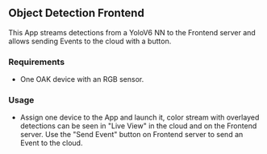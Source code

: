 ## Object Detection Frontend 

This App streams detections from a YoloV6 NN to the Frontend server and allows sending Events to the cloud with a button.


### Requirements 
- One OAK device with an RGB sensor.

### Usage 
- Assign one device to the App and launch it, color stream with overlayed detections can be seen in "Live View" in the cloud and on the Frontend server. Use the "Send Event" button on Frontend server to send an Event to the cloud.
